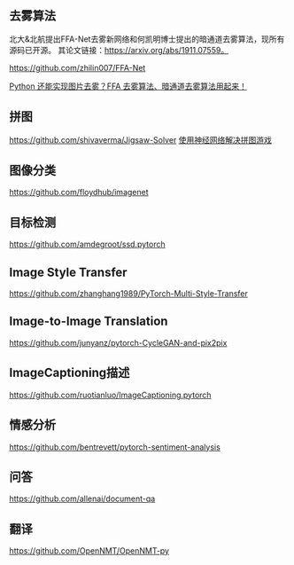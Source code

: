 
## 去雾算法
北大&北航提出FFA-Net去雾新网络和何凯明博士提出的暗通道去雾算法，现所有源码已开源。
其论文链接：https://arxiv.org/abs/1911.07559。

https://github.com/zhilin007/FFA-Net

[Python 还能实现图片去雾？FFA 去雾算法、暗通道去雾算法用起来！](https://blog.csdn.net/dQCFKyQDXYm3F8rB0/article/details/107703707)

## 拼图
https://github.com/shivaverma/Jigsaw-Solver
[使用神经网络解决拼图游戏](https://www.toutiao.com/i6855437347463365133/)

## 图像分类
https://github.com/floydhub/imagenet
## 目标检测
https://github.com/amdegroot/ssd.pytorch
## Image Style Transfer
https://github.com/zhanghang1989/PyTorch-Multi-Style-Transfer
## Image-to-Image Translation
https://github.com/junyanz/pytorch-CycleGAN-and-pix2pix

## ImageCaptioning描述
https://github.com/ruotianluo/ImageCaptioning.pytorch

## 情感分析
https://github.com/bentrevett/pytorch-sentiment-analysis
## 问答
https://github.com/allenai/document-qa

## 翻译
https://github.com/OpenNMT/OpenNMT-py